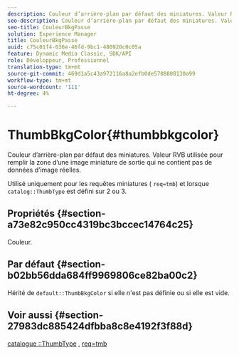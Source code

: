 ```yaml
---
description: Couleur d’arrière-plan par défaut des miniatures. Valeur RVB utilisée pour remplir la zone d’une image miniature de sortie qui ne contient pas de données d’image réelles.
seo-description: Couleur d’arrière-plan par défaut des miniatures. Valeur RVB utilisée pour remplir la zone d’une image miniature de sortie qui ne contient pas de données d’image réelles.
seo-title: CouleurBkgPasse
solution: Experience Manager
title: CouleurBkgPasse
uuid: c75c01f4-036e-46fd-9bc1-480920c0c05a
feature: Dynamic Media Classic, SDK/API
role: Développeur, Professionnel
translation-type: tm+mt
source-git-commit: 469d1a5c43a972116a8a2efb0de5708800130a99
workflow-type: tm+mt
source-wordcount: '111'
ht-degree: 4%

---
```



# ThumbBkgColor{#thumbbkgcolor}

Couleur d’arrière-plan par défaut des miniatures. Valeur RVB utilisée pour remplir la zone d’une image miniature de sortie qui ne contient pas de données d’image réelles.

Utilisé uniquement pour les requêtes miniatures ( `req=tmb`) et lorsque `catalog::ThumbType` est défini sur 2 ou 3.

## Propriétés {#section-a73e82c950cc4319bc3bccec14764c25}

Couleur.

## Par défaut {#section-b02bb56dda684ff9969806ce82ba00c2}

Hérité de `default::ThumbBkgColor` si elle n&#39;est pas définie ou si elle est vide.

## Voir aussi {#section-27983dc885424dfbba8c8e4192f3f88d}

[catalogue ::ThumbType](../../../../../is-api/image-catalog/image-serving-api-ref/c-image-catalog-reference/c-image-svg-data-reference/c-image-data-reference/r-thumbtype-cat.md#reference-41149ddffc8749cba2f8d9c8e2611e03) ,  [req=tmb](../../../../../is-api/http-ref/image-serving-api-ref/c-http-protocol-reference/c-command-reference/r-req/r-req.md#reference-907cdb4a97034db7ad94695f25552e76)
